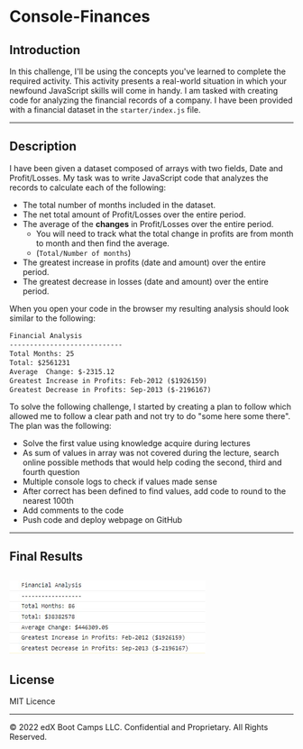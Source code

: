 # Console-Finances

## Introduction

In this challenge, I'll be using the concepts you've learned to complete the required activity. This activity presents a real-world situation in which your newfound JavaScript skills will come in handy. I am tasked with creating code for analyzing the financial records of a company. I have been provided with a financial dataset in the `starter/index.js` file.

---

## Description

I have been given a dataset composed of arrays with two fields, Date and Profit/Losses.
My task was to write JavaScript code that analyzes the records to calculate each of the following:

- The total number of months included in the dataset.
- The net total amount of Profit/Losses over the entire period.
- The average of the **changes** in Profit/Losses over the entire period.
  * You will need to track what the total change in profits are from month to month and then find the average.
  * (`Total/Number of months`)
- The greatest increase in profits (date and amount) over the entire period.
- The greatest decrease in losses (date and amount) over the entire period.

When you open your code in the browser my resulting analysis should look similar to the following:

  ```text
  Financial Analysis
  ----------------------------
  Total Months: 25
  Total: $2561231
  Average  Change: $-2315.12
  Greatest Increase in Profits: Feb-2012 ($1926159)
  Greatest Decrease in Profits: Sep-2013 ($-2196167)
  ```

To solve the following challenge, I started by creating a plan to follow which allowed me to follow a clear path and not try to do "some here some there". 
The plan was the following:
- Solve the first value using knowledge acquire during lectures 
- As sum of values in array was not covered during the lecture, search online possible methods that would help coding the second, third and fourth question
- Multiple console logs to check if values made sense
- After correct has been defined to find values, add code to round to the nearest 100th
- Add comments to the code
- Push code and deploy webpage on GitHub

---

## Final Results 
![Final-Results](/images/Results.jpg)
---

## License

MIT Licence

---

© 2022 edX Boot Camps LLC. Confidential and Proprietary. All Rights Reserved.
